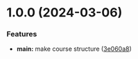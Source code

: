 # 1.0.0 (2024-03-06)


### Features

* **main:** make course structure ([3e060a8](https://github.com/zmmustafaev/os-intro/commit/3e060a848a0f711ec2dc29db98e19de3411639d7))



